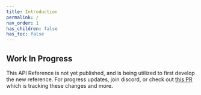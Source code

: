 ```yaml
---
title: Introduction
permalink: /
nav_order: 1
has_children: false
has_toc: false
---
```


## Work In Progress

This API Reference is not yet published, and is being utilized to first develop the new reference.
For progress updates, join discord, or check out [this PR](https://github.com/TylorS/typed-fp/pull/15) which is tracking these changes and more.
